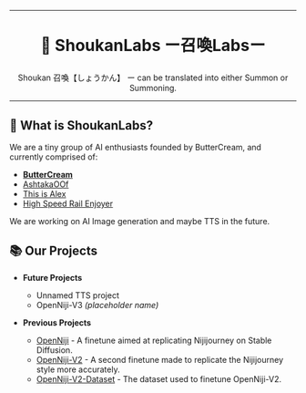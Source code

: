 <hr> 

# **<p align="center">🧪 ShoukanLabs ー召喚Labsー</p>**

<p align="center">Shoukan 召喚【しょうかん】 ー can be translated into either Summon or Summoning.</p>

<hr>

## 🔎 What is ShoukanLabs?

We are a tiny group of AI enthusiasts founded by ButterCream, and currently comprised of: 
- **[ButterCream](https://github.com/korakoe)**
- [AshtakaOOf](https://github.com/AshtakaOOf) 
- [This is Alex](https://github.com/This-Is-Alex) 
- [High Speed Rail Enjoyer](https://github.com/Ihateyoudattebayo) 

We are working on AI Image generation and maybe TTS in the future.

## 📚 Our Projects 

- **Future Projects**
  - Unnamed TTS project
  - OpenNiji-V3 *(placeholder name)*

- **Previous Projects**
  - [OpenNiji](https://huggingface.co/Korakoe/OpenNiji) - A finetune aimed at replicating Nijijourney on Stable Diffusion.
  - [OpenNiji-V2](https://huggingface.co/Korakoe/OpenNiji-V2) - A second finetune made to replicate the Nijijourney style more accurately.
  - [OpenNiji-V2-Dataset](https://huggingface.co/datasets/Korakoe/OpenNiji-V2-Dataset) - The dataset used to finetune OpenNiji-V2.
